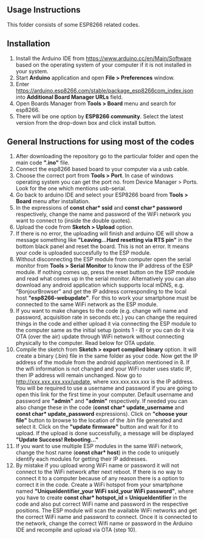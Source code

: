 ## Usage Instructions

This folder consists of some ESP8266 related codes.

## Installation

1. Install the Arduino IDE from https://www.arduino.cc/en/Main/Software based on the operating system of your computer if it is not installed in your system.
2. Start __Arduino__ application and open __File > Preferences__ window.
3. Enter https://arduino.esp8266.com/stable/package_esp8266com_index.json into __Additional Board Manager URLs__ field.
4. Open Boards Manager from __Tools > Board__ menu and search for esp8266.
5. There will be one option by __ESP8266 community__. Select the latest version from the drop-down box and click install button.

## General Instructions for using most of the codes

1. After downloading the repository go to the particular folder and open the main code __".ino"__ file.
2. Connect the esp8266 based board to your computer via a usb cable.
3. Choose the correct port from __Tools > Port__. In case of windows operating system you can get the port no. from Device Manager > Ports. Look for the one which mentions usb-serial.
4. Go back to arduino IDE and select your ESP8266 board from __Tools > Board__ menu after installation.
5. In the expressions of __const char* ssid__ and __const char* password__ respectively, change the name and password of the WiFi network you want to connect to (inside the double        quotes).
6. Upload the code from __Sketch > Upload__ option.
7. If there is no error, the uploading will finish and arduino IDE will show a message something like __"Leaving...Hard resetting via RTS pin"__ in the bottom black panel and reset      the board. This is not an error. It means your code is uploaded succesfully to the ESP module.
8. Without disconnecting the ESP module from computer open the serial monitor from __Tools > Serial Monitor__ to know the IP address of the ESP module. If nothing comes up, press the reset button on the ESP module and read what comes up in the serial monitor. Alternatively you can also download any android application which supports local      mDNS, e.g. "BonjourBrowser" and get the IP address corresponding to the local host __"esp8266-webupdate"__. For this to work your smartphone must be connected to the same WiFi network as    the ESP module.
9. If you want to make changes to the code (e.g. change wifi name and password, acquisition rate in seconds etc.) you can change the required things in the code and either upload it via connecting the ESP module to the computer same as the initial setup (points 1 - 8) or you can do it via OTA (over the air) update through WiFi network without connecting    physically to the computer. Read below for OTA update.  
10. Compile the sketch from __Sketch > export compiled binary__ option. It will create a binary (.bin) file in the same folder as your code. Now get the IP address of the module from the android application mentioned in 8. If the wifi information is not changed and your WiFi router uses static IP, then IP address will remain unchanged. Now go to http://xxx.xxx.xxx.xxx/update, where xxx.xxx.xxx.xxx is the IP address. You will be required to use a username and password if you are going to open this link for the first time in your computer. Default username and password are __"admin"__ and __"admin"__ respectively. If needed you can also change these in the code (__const char* update_username__ and __const char* update_password__ expressions). Click on __"choose your file"__ button to browse to the location of the .bin file generated and select it. Click on the __"update firmware"__ button and wait for it to upload. If the upload is done successfully, a message will be displayed __"Update Success! Rebooting..."__
11. If you want to use multiple ESP modules in the same WiFi network, change the host name (__const char* host__) in the code to uniquely identify each modules for getting their IP addresses.
12. By mistake if you upload wrong WiFi name or password it will not connect to the WiFi network after next reboot. If there is no way to connect it to a computer because of any reason there is a option to correct it in the code. Create a WiFi hotspot from your smartphone named __"UniqueIdentifier_your WiFi ssid_your WiFi password"__, where you have to create __const char* hotspot_id = UniqueIdentifier__ in the code and also put correct WiFi name and password in the respective positions. The ESP module will scan the available WiFi networks and get the correct WiFi name and password to connect. Once it is connected to the network, change the correct Wifi name or password in the Arduino IDE and recompile and upload via OTA (step 10).
